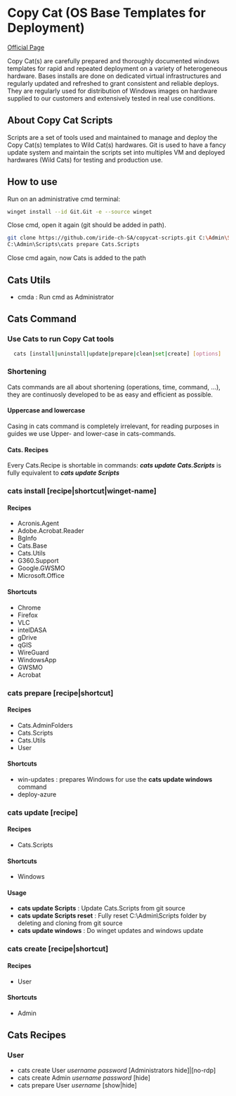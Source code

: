# Copy Cat (OS Base Templates for Deployment)
[Official Page](https://www.iride.ch/products/cats)

Copy Cat(s) are carefully prepared and thoroughly documented windows templates for rapid and repeated deployment on a variety of heterogeneous hardware. Bases installs are done on dedicated virtual infrastructures and regularly updated and refreshed to grant consistent and reliable deploys.
They are regularly used for distribution of Windows images on hardware supplied to our customers and extensively tested in real use conditions.

## About Copy Cat Scripts
Scripts are a set of tools used and maintained to manage and deploy the Copy Cat(s) templates to Wild Cat(s) hardwares.
Git is used to have a fancy update system and maintain the scripts set into multiples VM and deployed hardwares (Wild Cats) for testing and production use.

## How to use
Run on an administrative cmd terminal:
```bash
winget install --id Git.Git -e --source winget
```
Close cmd, open it again (git should be added in path).

```bash
git clone https://github.com/iride-ch-SA/copycat-scripts.git C:\Admin\Scripts
C:\Admin\Scripts\cats prepare Cats.Scripts
```
Close cmd again, now Cats is added to the path

## Cats Utils
- cmda : Run cmd as Administrator

## Cats Command
### Use Cats to run Copy Cat tools
```bash
  cats [install|uninstall|update|prepare|clean|set|create] [options]
```
### Shortening 
Cats commands are all about shortening (operations, time, command, ...), they are continuosly developed to be as easy and efficient as possible.
#### Uppercase and lowercase
Casing in cats command is completely irrelevant, for reading purposes in guides we use Upper- and lower-case in cats-commands.
#### Cats. Recipes
Every Cats.Recipe is shortable in commands:
***cats update Cats.Scripts*** is fully equivalent to ***cats update Scripts***

### cats install [recipe|shortcut|winget-name]
#### Recipes
- Acronis.Agent
- Adobe.Acrobat.Reader
- BgInfo
- Cats.Base
- Cats.Utils
- G360.Support
- Google.GWSMO
- Microsoft.Office
#### Shortcuts
- Chrome
- Firefox
- VLC
- intelDASA
- gDrive
- qGIS
- WireGuard
- WindowsApp
- GWSMO
- Acrobat

### cats prepare [recipe|shortcut]
#### Recipes
- Cats.AdminFolders
- Cats.Scripts
- Cats.Utils
- User
#### Shortcuts
- win-updates : prepares Windows for use the **cats update windows** command
- deploy-azure

### cats update [recipe]
#### Recipes
- Cats.Scripts
#### Shortcuts
- Windows
#### Usage
- **cats update Scripts** : Update Cats.Scripts from git source
- **cats update Scripts reset** : Fully reset C:\Admin\Scripts folder by deleting and cloning from git source
- **cats update windows** : Do winget updates and windows update

### cats create [recipe|shortcut]
#### Recipes
- User
#### Shortcuts
- Admin

## Cats Recipes
### User
- cats create User *username* *password* [Administrators hide]|[no-rdp]
- cats create Admin *username* *password* [hide]
- cats prepare User *username* [show|hide]
